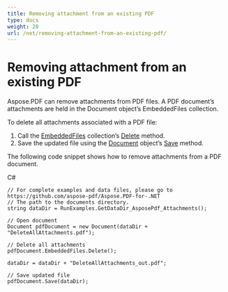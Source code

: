 ```yaml
---
title: Removing attachment from an existing PDF 
type: docs
weight: 20
url: /net/removing-attachment-from-an-existing-pdf/
---
```

# Removing attachment from an existing PDF
Aspose.PDF can remove attachments from PDF files. A PDF document’s attachments are held in the Document object’s EmbeddedFiles collection.

To delete all attachments associated with a PDF file:

1. Call the [EmbeddedFiles](https://apireference.aspose.com/pdf/net/aspose.pdf/embeddedfilecollection) collection’s [Delete](https://apireference.aspose.com/pdf/net/aspose.pdf/embeddedfilecollection/methods/delete) method.
1. Save the updated file using the [Document](https://apireference.aspose.com/pdf/net/aspose.pdf/document) object’s [Save](https://apireference.aspose.com/pdf/net/aspose.pdf.document/save/methods/4) method.

The following code snippet shows how to remove attachments from a PDF document.

C#
```cshrap
// For complete examples and data files, please go to https://github.com/aspose-pdf/Aspose.PDF-for-.NET
// The path to the documents directory.
string dataDir = RunExamples.GetDataDir_AsposePdf_Attachments();

// Open document
Document pdfDocument = new Document(dataDir + "DeleteAllAttachments.pdf");

// Delete all attachments
pdfDocument.EmbeddedFiles.Delete();

dataDir = dataDir + "DeleteAllAttachments_out.pdf";

// Save updated file
pdfDocument.Save(dataDir);
```
